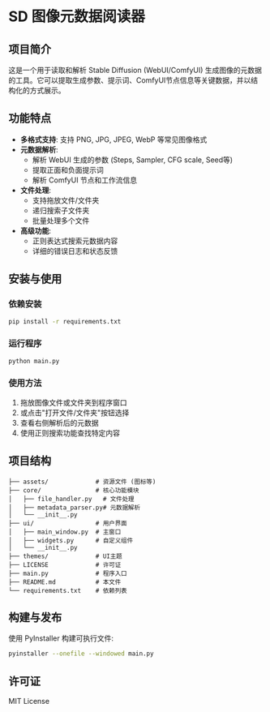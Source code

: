 # SD 图像元数据阅读器

## 项目简介

这是一个用于读取和解析 Stable Diffusion (WebUI/ComfyUI) 生成图像的元数据的工具。它可以提取生成参数、提示词、ComfyUI节点信息等关键数据，并以结构化的方式展示。

## 功能特点

- **多格式支持**: 支持 PNG, JPG, JPEG, WebP 等常见图像格式
- **元数据解析**:
  - 解析 WebUI 生成的参数 (Steps, Sampler, CFG scale, Seed等)
  - 提取正面和负面提示词
  - 解析 ComfyUI 节点和工作流信息
- **文件处理**:
  - 支持拖放文件/文件夹
  - 递归搜索子文件夹
  - 批量处理多个文件
- **高级功能**:
  - 正则表达式搜索元数据内容
  - 详细的错误日志和状态反馈

## 安装与使用

### 依赖安装
```bash
pip install -r requirements.txt
```

### 运行程序
```bash
python main.py
```

### 使用方法
1. 拖放图像文件或文件夹到程序窗口
2. 或点击"打开文件/文件夹"按钮选择
3. 查看右侧解析后的元数据
4. 使用正则搜索功能查找特定内容

## 项目结构
```
├── assets/             # 资源文件 (图标等)
├── core/               # 核心功能模块
│   ├── file_handler.py   # 文件处理
│   ├── metadata_parser.py# 元数据解析
│   └── __init__.py
├── ui/                 # 用户界面
│   ├── main_window.py  # 主窗口
│   ├── widgets.py      # 自定义组件
│   └── __init__.py
├── themes/             # UI主题
├── LICENSE             # 许可证
├── main.py             # 程序入口
├── README.md           # 本文件
└── requirements.txt    # 依赖列表
```

## 构建与发布

使用 PyInstaller 构建可执行文件:
```bash
pyinstaller --onefile --windowed main.py
```

## 许可证

MIT License

